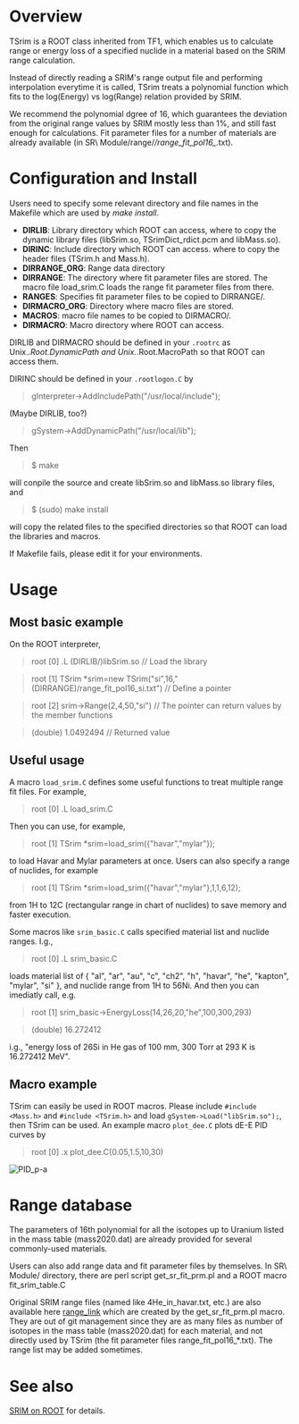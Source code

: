 # Overview
TSrim is a ROOT class inherited from TF1, which enables us to calculate range or energy loss of a specified nuclide in a material based on the SRIM range calculation.

Instead of directly reading a SRIM's range output file and performing interpolation everytime it is called, TSrim treats a polynomial function which fits to the log(Energy) vs log(Range) relation provided by SRIM.

We recommend the polynomial dgree of 16, which guarantees the deviation from the original range values by SRIM mostly less than 1%, and still fast enough for calculations.
Fit parameter files for a number of materials are already available (in SR\ Module/range/*/range_fit_pol16_*.txt).

# Configuration and Install
Users need to specify some relevant directory and file names in the Makefile which are used by _make install_.
- **DIRLIB**: Library directory which ROOT can access, where
to copy the dynamic library files (libSrim.so, TSrimDict_rdict.pcm and libMass.so).
- **DIRINC**: Include directory which ROOT can access. where to copy the header files (TSrim.h and Mass.h).
- **DIRRANGE_ORG**: Range data directory
- **DIRRANGE**: The directory where fit parameter files are stored. The macro file load_srim.C loads the range fit parameter files from there.
- **RANGES**: Specifies fit parameter files to be copied to DIRRANGE/.
- **DIRMACRO_ORG**: Directory where macro files are stored.
- **MACROS**: macro file names to be copied to DIRMACRO/.
- **DIRMACRO**: Macro directory where ROOT can access.

DIRLIB and DIRMACRO should be defined in your `.rootrc`
as Unix.*.Root.DynamicPath and Unix.*.Root.MacroPath so that ROOT can access them.

DIRINC should be defined in your
`.rootlogon.C`
by
> gInterpreter->AddIncludePath("/usr/local/include");

(Maybe DIRLIB, too?)
> gSystem->AddDynamicPath("/usr/local/lib");


Then 
> $ make

will conpile the source and create libSrim.so and libMass.so library files, and
> $ (sudo) make install

will copy the related files to the specified directories so that ROOT can load the libraries and macros.

If Makefile fails, please edit it for your environments.

# Usage
## Most basic example
On the ROOT interpreter, 
> root [0] .L (DIRLIB/)libSrim.so   // Load the library 

> root [1] TSrim *srim=new TSrim("si",16,"(DIRRANGE)/range_fit_pol16_si.txt")   // Define a pointer

> root [2] srim->Range(2,4,50,"si")   // The pointer can return values by the member functions

> (double) 1.0492494   // Returned value

## Useful usage
A macro `load_srim.C` defines some useful functions to treat multiple range fit files. For example,
> root [0] .L load_srim.C

Then you can use, for example,
> root [1] TSrim *srim=load_srim({"havar","mylar"});

to load Havar and Mylar parameters at once. Users can also specify a range of nuclides, for example 
> root [1] TSrim *srim=load_srim({"havar","mylar"},1,1,6,12);

from 1H to 12C (rectangular range in chart of nuclides) to save memory and faster execution. 

Some macros like `srim_basic.C` calls specified material list and nuclide ranges. I.g.,
> root [0] .L srim_basic.C

loads material list of {
  "al", "ar", "au",
  "c", "ch2",
  "h", "havar", "he", "kapton",
  "mylar", "si"
}, and nuclide range from 1H to 56Ni. And then you can imediatly call, e.g.
> root [1] srim_basic->EnergyLoss(14,26,20,"he",100,300,293)

> (double) 16.272412

i.g., "energy loss of 26Si in He gas of 100 mm, 300 Torr at 293 K is 16.272412 MeV".

## Macro example
TSrim can easily be used in ROOT macros.
Please include `#include <Mass.h>` and `#include <TSrim.h>` and load `gSystem->Load("libSrim.so");`, then TSrim can be used.
An example macro `plot_dee.C` plots dE-E PID curves by
> root [0] .x plot_dee.C(0.05,1.5,10,30)

![PID_p-a](https://www.cns.s.u-tokyo.ac.jp/gitlab/hayakawa/tsrim/-/raw/main/macros/PID_p-a.png?ref_type=heads "PID_p-a")


# Range database
The parameters of 16th polynomial for all the isotopes up to Uranium listed in the mass table (mass2020.dat) are already provided for several commonly-used materials.

Users can also add range data and fit parameter files by themselves. In SR\ Module/ directory, there are perl script get_sr_fit_prm.pl and a ROOT macro fit_srim_table.C

Original SRIM range files (named like 4He_in_havar.txt, etc.) are also available here [range_link](https://www.dropbox.com/scl/fo/3nqo5lhjq3vgqpbyoymmv/AB7X6ewIv6IBYjoZaQ5-7SU?rlkey=bzidq0fdmj2k8zfeh3j3rdsqu&st=6leer867&dl=0)
which are created by the get_sr_fit_prm.pl macro.
They are out of git management since they are as many files as number of isotopes in the mass table (mass2020.dat) for each material,
and not directly used by TSrim (the fit parameter files range_fit_pol16_*.txt). The range list may be added sometimes.

# See also
[SRIM on ROOT](https://docs.google.com/presentation/d/1v2fcSzfREJnktkHS7z6tXroHQbBpR1BSlsRj4ryszQc/edit?usp=sharing) for details.